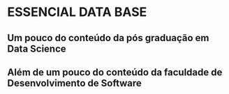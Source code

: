 # ESSENCIAL DATA BASE
## Um pouco do conteúdo da pós graduação em Data Science
## Além de um pouco do conteúdo da faculdade de Desenvolvimento de Software